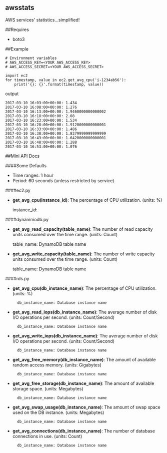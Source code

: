 awsstats
--------

AWS services' statistics...simplified!

##Requires

* boto3


##Example

    # Environment variables
    # AWS_ACCESS_KEY=<YOUR AWS_ACCESS_KEY>
    # AWS_ACCESS_SECRET=<YOUR AWS_ACCESS_SECRET>

    import ec2
    for timestamp, value in ec2.get_avg_cpu('i-1234ab56'):
        print('{}: {}'.format(timestamp, value))

output

    2017-03-10 16:03:00+00:00: 1.434
    2017-03-10 16:08:00+00:00: 1.276
    2017-03-10 16:13:00+00:00: 1.9460000000000002
    2017-03-10 16:18:00+00:00: 2.08
    2017-03-10 16:23:00+00:00: 1.534
    2017-03-10 16:28:00+00:00: 1.9120000000000001
    2017-03-10 16:33:00+00:00: 1.486
    2017-03-10 16:38:00+00:00: 1.8379999999999999
    2017-03-10 16:43:00+00:00: 1.6420000000000001
    2017-03-10 16:48:00+00:00: 1.288
    2017-03-10 16:53:00+00:00: 1.076


##Mini API Docs

####Some Defaults

* Time ranges: 1 hour
* Period: 60 seconds (unless restricted by service)

####ec2.py

* **get_avg_cpu(instance_id)**: The percentage of CPU utilization. (units: %)
    
    instance_id: 


####dynammodb.py

* **get_avg_read_capacity(table_name)**: The number of read capacity units consumed over the time range. (units: Count)

    table_name: DynamoDB table name

* **get_avg_write_capacity(table_name)**: The number of write capacity units consumed over the time range. (units: Count)

    table_name: DynamoDB table name

####rds.py

* **get_avg_cpu(db_instance_name)**: The percentage of CPU utilization. (units: %)
    
        db_instance_name: Database instance name

* **get_avg_read_iops(db_instance_name)**: The average number of disk I/O operations per second. (units: Count/Second)
    
        db_instance_name: Database instance name

* **get_avg_write_iops(db_instance_name)**: The average number of disk I/O operations per second. (units: Count/Second)
    
        db_instance_name: Database instance name

* **get_avg_free_memory(db_instance_name)**: The amount of available random access memory. (units: Gigabytes)
    
        db_instance_name: Database instance name

* **get_avg_free_storage(db_instance_name)**: The amount of available storage space. (units: Megabytes)
    
        db_instance_name: Database instance name

* **get_avg_swap_usage(db_instance_name)**: The amount of swap space used on the DB instance. (units: Megabytes)
    
        db_instance_name: Database instance name

* **get_avg_connections(db_instance_name)**: The number of database connections in use. (units: Count)
    
        db_instance_name: Database instance name



